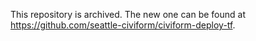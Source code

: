 This repository is archived. The new one can be found at https://github.com/seattle-civiform/civiform-deploy-tf.
